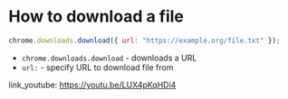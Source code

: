 # How to download a file

```javascript
chrome.downloads.download({ url: "https://example.org/file.txt" });
```

- `chrome.downloads.download` - downloads a URL
- `url:` - specify URL to download file from


link_youtube: https://youtu.be/LUX4pKqHDi4
